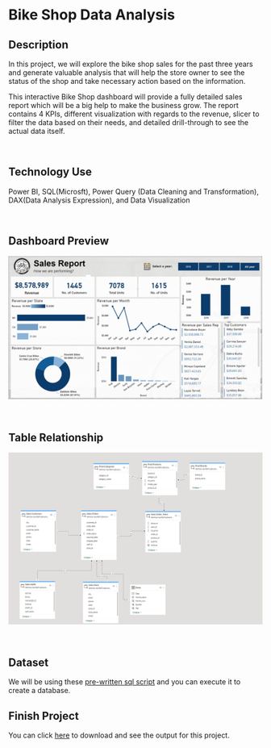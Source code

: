 # Bike Shop Data Analysis

## Description

In this project, we will explore the bike shop sales for the past three years and generate valuable analysis that will help the store owner to see the status of the shop and take necessary action based on the information.

This interactive Bike Shop dashboard will provide a fully detailed sales report which will be a big help to make the business grow. The report contains 4 KPIs, different visualization with regards to the revenue, slicer to filter the data based on their needs, and detailed drill-through to see the actual data itself.

<br/>

## Technology Use

Power BI, SQL(Microsft), Power Query (Data Cleaning and Transformation),  DAX(Data Analysis Expression), and Data Visualization

<br/>

## Dashboard Preview

![Bike Shop Dashboard](./Sales%20Report%20Preview.PNG)

<br/>

## Table Relationship

![Table Relationship](./Table%20Relationship1.PNG)

<br/>

## Dataset

We will be using these [pre-written sql script](https://github.com/Sabonity/Data-Analysis-Project/tree/main/Bike%20Shop%20Analysis/SQL%20Raw%20Data) and you can execute it to create a database.

## Finish Project

You can click [here](https://github.com/Sabonity/Data-Analysis-Project/blob/main/Bike%20Shop%20Analysis/Bike%20Sales%20Report.pbix) to download and see the output for this project.

